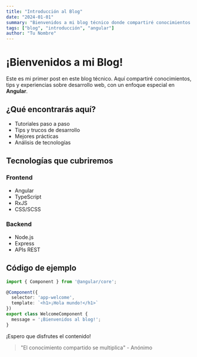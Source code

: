 ```yaml
---
title: "Introducción al Blog"
date: "2024-01-01"
summary: "Bienvenidos a mi blog técnico donde compartiré conocimientos sobre desarrollo web y Angular"
tags: ["blog", "introducción", "angular"]
author: "Tu Nombre"
---
```


# ¡Bienvenidos a mi Blog!

Este es mi primer post en este blog técnico. Aquí compartiré conocimientos, tips y experiencias sobre desarrollo web, con un enfoque especial en **Angular**.

## ¿Qué encontrarás aquí?

- Tutoriales paso a paso
- Tips y trucos de desarrollo
- Mejores prácticas
- Análisis de tecnologías

## Tecnologías que cubriremos

### Frontend
- Angular
- TypeScript
- RxJS
- CSS/SCSS

### Backend
- Node.js
- Express
- APIs REST

## Código de ejemplo

```typescript
import { Component } from '@angular/core';

@Component({
  selector: 'app-welcome',
  template: `<h1>¡Hola mundo!</h1>`
})
export class WelcomeComponent {
  message = '¡Bienvenidos al blog!';
}
```

¡Espero que disfrutes el contenido!

> "El conocimiento compartido se multiplica" - Anónimo